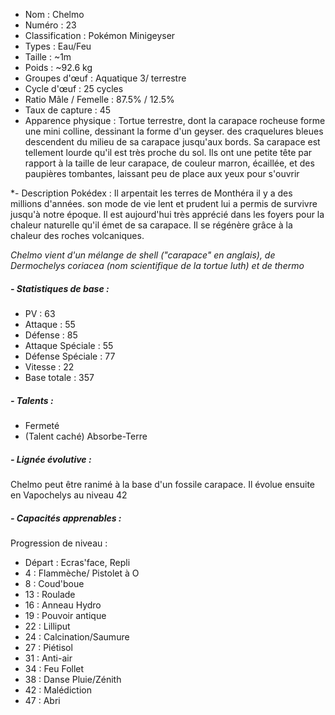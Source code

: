 

* Nom : Chelmo
* Numéro : 23 
* Classification : Pokémon Minigeyser
* Types : Eau/Feu
* Taille :  ~1m
* Poids : ~92.6 kg
* Groupes d'œuf : Aquatique 3/ terrestre
* Cycle d'œuf : 25 cycles
* Ratio Mâle / Femelle : 87.5% / 12.5%
* Taux de capture : 45
* Apparence physique : Tortue terrestre, dont la carapace rocheuse forme une mini colline, dessinant la forme d'un geyser. des craquelures bleues descendent du milieu de sa carapace jusqu'aux bords. Sa carapace est tellement lourde qu'il est très proche du sol. Ils ont une petite tête par rapport à la taille de leur carapace, de couleur marron, écaillée, et des paupières tombantes, laissant peu de place aux yeux pour s'ouvrir

*- Description Pokédex :
Il arpentait les terres de Monthéra il y a des millions d'années. son mode de vie lent et prudent lui a permis de survivre jusqu'à notre époque. Il est aujourd'hui très apprécié dans les foyers pour la chaleur naturelle qu'il émet de sa carapace. Il se régénère grâce à la chaleur des roches volcaniques.

*Chelmo vient d'un mélange de shell ("carapace" en anglais), de Dermochelys coriacea (nom scientifique de la tortue luth) et de thermo*


##### *- Statistiques de base :*
* PV : 63
* Attaque : 55
* Défense : 85
* Attaque Spéciale : 55
* Défense Spéciale : 77
* Vitesse : 22
* Base totale : 357

##### *- Talents :*
- Fermeté
- (Talent caché) Absorbe-Terre

##### *- Lignée évolutive :*
Chelmo peut être ranimé à la base d'un fossile carapace. Il évolue ensuite en Vapochelys au niveau 42


##### *- Capacités apprenables :*

Progression de niveau :
- Départ : Ecras'face, Repli
-  4 : Flammèche/ Pistolet à O
-  8 : Coud'boue
- 13 : Roulade
- 16 : Anneau Hydro
- 19 : Pouvoir antique
- 22 : Lilliput
- 24 : Calcination/Saumure
- 27 : Piétisol
- 31 : Anti-air
- 34 : Feu Follet
- 38 : Danse Pluie/Zénith
- 42 : Malédiction
- 47 : Abri